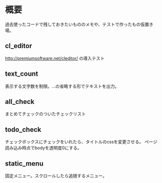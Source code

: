 # 概要
過去使ったコードで残しておきたいもののメモや、テストで作ったもの仮置き場。

## cl_editor
http://premiumsoftware.net/cleditor/
の導入テスト

## text_count
表示する文字数を制限。…の省略する形でテキストを出力。

## all_check
まとめてチェックのついたチェックリスト

## todo_check
チェックボックスにチェックをいれたら、タイトルのcssを変更させる。
ページ読み込み時点でbodyを透明度0にする。

## static_menu
固定メニュー。スクロールしたら追随するメニュー。
